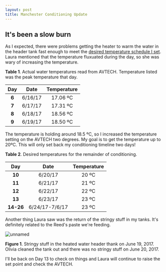 ```yaml
---
layout: post
title: Manchester Conditioning Update
---
```


## It's been a slow burn

As I expected, there were problems getting the heater to warm the water in the header tank fast enough to meet the [desired temperature schedule I set](https://yaaminiv.github.io/Manchester-Conditioning-Plan/). Laura mentioned that the temperature fluxuated during the day, so she was wary of increasing the temperature.

**Table 1**. Actual water temperatures read from AVTECH. Temperature listed was the peak temperature that day.

|  **Day**  |    **Date**    |   **Temperature**  |
|:---------:|:--------------:|:------------------:|
|   **6**   |     6/16/17    |      17.06 ºC      |
|   **7**   |     6/17/17    |      17.31 ºC      |
|   **8**   |     6/18/17    |      18.56 ºC      |
|   **9**   |     6/19/17    |      18.50 ºC      |

The temperature is holding around 18.5 ºC, so I increased the temperature setting on the AVTECH two degrees. My goal is to get the temperature up to 20ºC. This will only set back my conditioning timeline two days!

**Table 2**. Desired temperatures for the remainder of conditioning.

|  **Day**  |    **Date**    |   **Temperature**  |
|:---------:|:--------------:|:------------------:|
|   **10**  |     6/20/17    |        20 ºC       |
|   **11**  |     6/21/17    |        21 ºC       |
|   **12**  |     6/22/17    |        22 ºC       |
|   **13**  |     6/23/17    |        23 ºC       |
| **14-26** | 6/24/17-7/6/17 |        23 ºC       |

Another thing Laura saw was the return of the stringy stuff in my tanks. It's definitely related to the Reed's paste we're feeding.

![unnamed](https://user-images.githubusercontent.com/22335838/27443432-d4fff852-5727-11e7-8923-b743a658b477.jpg)

**Figure 1**. Stringy stuff in the heated water header thank on June 19, 2017. Olivia cleaned the tank out and there was no stringy stuff on June 20, 2017.

I'll be back on Day 13 to check on things and Laura will continue to raise the set point and check the AVTECH.
